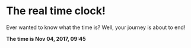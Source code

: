 # The real time clock!

Ever wanted to know what the time is? Well, your journey is about to end!

**The time is Nov 04, 2017, 09:45**